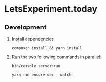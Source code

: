 # LetsExperiment.today

## Development

1. Install dependencies
   ```
   composer install && yarn install
   ```
   
2. Run the two following commands in parallel:
   ```
   bin/console server:run
   ```
   
   ```
   yarn run encore dev --watch
   ```
